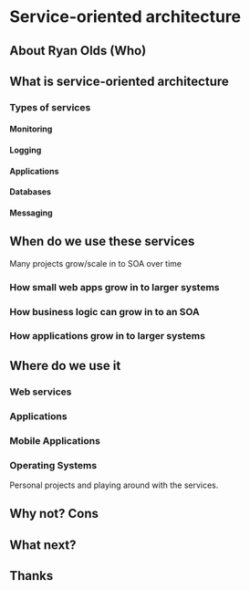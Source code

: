 # Service-oriented architecture

## About Ryan Olds (Who)

## What is service-oriented architecture

### Types of services

#### Monitoring

#### Logging

#### Applications

#### Databases

#### Messaging

## When do we use these services

Many projects grow/scale in to SOA over time

### How small web apps grow in to larger systems

### How business logic can grow in to an SOA

### How applications grow in to larger systems

## Where do we use it

### Web services

### Applications

### Mobile Applications

### Operating Systems

Personal projects and playing around with the services.

## Why not? Cons

## What next?

## Thanks